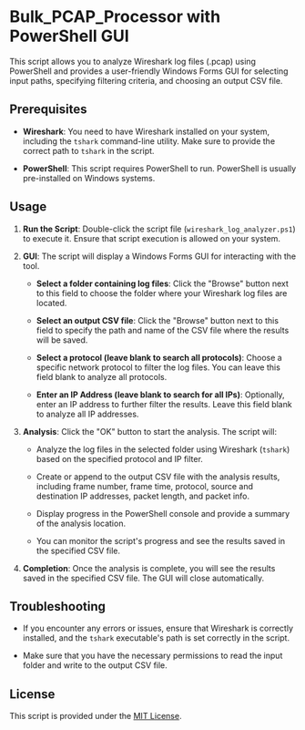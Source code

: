 # Bulk_PCAP_Processor with PowerShell GUI

This script allows you to analyze Wireshark log files (.pcap) using PowerShell and provides a user-friendly Windows Forms GUI for selecting input paths, specifying filtering criteria, and choosing an output CSV file.

## Prerequisites

- **Wireshark**: You need to have Wireshark installed on your system, including the `tshark` command-line utility. Make sure to provide the correct path to `tshark` in the script.

- **PowerShell**: This script requires PowerShell to run. PowerShell is usually pre-installed on Windows systems.

## Usage

1. **Run the Script**: Double-click the script file (`wireshark_log_analyzer.ps1`) to execute it. Ensure that script execution is allowed on your system.

2. **GUI**: The script will display a Windows Forms GUI for interacting with the tool.

   - **Select a folder containing log files**: Click the "Browse" button next to this field to choose the folder where your Wireshark log files are located.

   - **Select an output CSV file**: Click the "Browse" button next to this field to specify the path and name of the CSV file where the results will be saved.

   - **Select a protocol (leave blank to search all protocols)**: Choose a specific network protocol to filter the log files. You can leave this field blank to analyze all protocols.

   - **Enter an IP Address (leave blank to search for all IPs)**: Optionally, enter an IP address to further filter the results. Leave this field blank to analyze all IP addresses.

3. **Analysis**: Click the "OK" button to start the analysis. The script will:

   - Analyze the log files in the selected folder using Wireshark (`tshark`) based on the specified protocol and IP filter.

   - Create or append to the output CSV file with the analysis results, including frame number, frame time, protocol, source and destination IP addresses, packet length, and packet info.

   - Display progress in the PowerShell console and provide a summary of the analysis location.

   - You can monitor the script's progress and see the results saved in the specified CSV file.

4. **Completion**: Once the analysis is complete, you will see the results saved in the specified CSV file. The GUI will close automatically.

## Troubleshooting

- If you encounter any errors or issues, ensure that Wireshark is correctly installed, and the `tshark` executable's path is set correctly in the script.

- Make sure that you have the necessary permissions to read the input folder and write to the output CSV file.

## License

This script is provided under the [MIT License](LICENSE).
